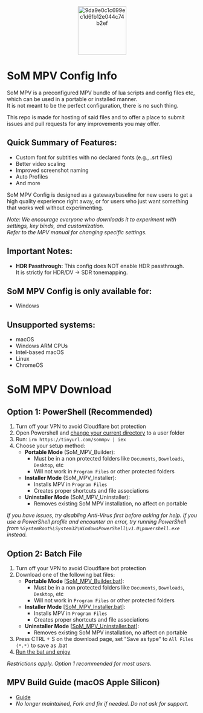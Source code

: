 <div align="center">
  <img width="128" height="128" alt="9da9e0c1c699ec1d6fb12e044c74b2ef" src="https://github.com/user-attachments/assets/c639a895-0bcd-467f-80dc-24331c8c753a" />
</div>

# **SoM MPV Config Info**
SoM MPV is a preconfigured MPV bundle of lua scripts and config files etc, which can be used in a portable or installed manner.  
It is not meant to be the perfect configuration, there is no such thing.

This repo is made for hosting of said files and to offer a place to submit issues and pull requests for any improvements you may offer.

## **Quick Summary of Features:**
- Custom font for subtitles with no declared fonts (e.g., .srt files)
- Better video scaling
- Improved screenshot naming
- Auto Profiles
- And more

SoM MPV Config is designed as a gateway/baseline for new users to get a high quality experience right away, or for users who just want something that works well without experimenting.

*Note: We encourage everyone who downloads it to experiment with settings, key binds, and customization.  
Refer to the MPV manual for changing specific settings.*
## **Important Notes:**
- **HDR Passthrough:** This config does NOT enable HDR passthrough.  
  It is strictly for HDR/DV → SDR tonemapping.  
## **SoM MPV Config is only available for:**
- Windows
## **Unsupported systems:**
- macOS
- Windows ARM CPUs
- Intel-based macOS
- Linux
- ChromeOS
# **SoM MPV Download**

## **Option 1: PowerShell (Recommended)**
1. Turn off your VPN to avoid Cloudflare bot protection
2. Open Powershell and [change your current directory](https://powershellfaqs.com/change-directory-in-powershell/) to a user folder
3. Run: `irm https://tinyurl.com/sommpv | iex`
4. Choose your setup method:
   - **Portable Mode** (SoM_MPV_Builder):
     - Must be in a non protected folders like  `Documents`, `Downloads`, `Desktop`, etc
     - Will not work in `Program Files` or other protected folders
   - **Installer Mode** (SoM_MPV_Installer):
     - Installs MPV in `Program Files`
     - Creates proper shortcuts and file associations
   - **Uninstaller Mode** (SoM_MPV_Uninstaller):
     - Removes existing SoM MPV installation, no affect on portable

*If you have issues, try disabling Anti-Virus first before asking for help.*
*If you use a PowerShell profile and encounter an error, try running PowerShell from `%SystemRoot%\System32\WindowsPowerShell\v1.0\powershell.exe` instead.*

## **Option 2: Batch File**
1. Turn off your VPN to avoid Cloudflare bot protection
2. Download one of the following bat files:
   - **Portable Mode** [[SoM_MPV_Builder.bat](https://gist.githubusercontent.com/JySzE/0d6417c84deceda8326e38804d31015b/raw/SoM_MPV_Builder.bat)]:
     - Must be in a non protected folders like  `Documents`, `Downloads`, `Desktop`, etc 
     - Will not work in `Program Files` or other protected folders
   - **Installer Mode** [[SoM_MPV_Installer.bat](https://gist.githubusercontent.com/JySzE/07e04bc5f01c5d30850a494e7297db42/raw/SoM_MPV_Installer.bat)]:
     - Installs MPV in `Program Files`
     - Creates proper shortcuts and file associations
   - **Uninstaller Mode** [[SoM_MPV_Uninstaller.bat](https://gist.githubusercontent.com/JySzE/9f99789bc42710fba2fde19f8255b292/raw/SoM_MPV_Uninstaller.bat)]:
     - Removes existing SoM MPV installation, no affect on portable
3. Press CTRL + S on the download page, set "Save as type" to `All Files (*.*)` to save as .bat
5. [Run the bat and enjoy](https://pastebin.com/raw/hTZP2hi1)

*Restrictions apply. Option 1 recommended for most users.*

## **MPV Build Guide (macOS Apple Silicon)**
- [Guide](https://gist.github.com/JySzE/d25c7b7abf1b689739d51a6a6a6e0e29)
- *No longer maintained, Fork and fix if needed. Do not ask for support.*
